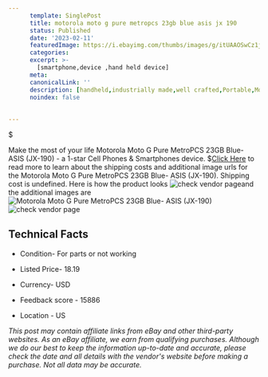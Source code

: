 ```yaml
---
      template: SinglePost
      title: motorola moto g pure metropcs 23gb blue asis jx 190 
      status: Published
      date: '2023-02-11'
      featuredImage: https://i.ebayimg.com/thumbs/images/g/itUAAOSwCz1jk6i3/s-l225.jpg
      categories: 
      excerpt: >-
        [smartphone,device ,hand held device]
      meta:
      canonicalLink: ''
      description: [handheld,industrially made,well crafted,Portable,Mobile,Compact,Convenient,Lightweight,Maneuverable,Man-portable,Miniature,Carriable,Hand-held,Light,Holdable,Transportable,Mobile device,Pocket-sized,On-the-go,Wireless,Cordless,Compact size,Convenient size, smartphone,device ,hand held device]
      noindex: false
      
        
---
```

$

Make the most of your life Motorola Moto G Pure MetroPCS 23GB Blue- ASIS (JX-190) - a 1-star Cell Phones & Smartphones device.
$[Click Here](https://www.ebay.com/itm/144925879883?hash=item21be416e4b%3Ag%3AitUAAOSwCz1jk6i3&mkevt=1&mkcid=1&mkrid=711-53200-19255-0&campid=%253CePNCampaignId%253E&customid=%253CreferenceId%253E&toolid=10049) to read more to learn about the shipping costs and additional image urls for the Motorola Moto G Pure MetroPCS 23GB Blue- ASIS (JX-190). Shipping cost is undefined. Here is how the product looks ![check vendor page](https://i.ebayimg.com/thumbs/images/g/itUAAOSwCz1jk6i3/s-l225.jpg)and the additional images are![Motorola Moto G Pure MetroPCS 23GB Blue- ASIS (JX-190)](https://i.ebayimg.com/images/g/itUAAOSwCz1jk6i3/s-l1600.jpg)![check vendor page](https://origin-galleryplus.ebayimg.com/ws/web/144925879883_2_0_1/225x225.jpg,https://origin-galleryplus.ebayimg.com/ws/web/144925879883_3_0_1/225x225.jpg,https://origin-galleryplus.ebayimg.com/ws/web/144925879883_4_0_1/225x225.jpg)



 ## Technical Facts 



     
      

 - Condition- For parts or not working 


      

 - Listed Price- 18.19 


      

 - Currency- USD 


      

 - Feedback score - 15886 


      

 - Location - US 


      
      

 *_This post may contain affiliate links from eBay and other third-party websites. As an eBay affiliate, we earn from qualifying purchases. Although we do our best to keep the information up-to-date and accurate, please check the date and all details with the vendor's website before making a purchase. Not all data may be accurate._*






